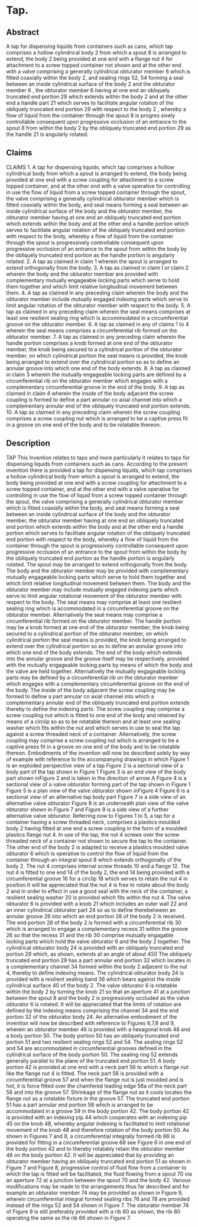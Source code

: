 # Tap.

## Abstract
A tap for dispensing liquids from containers such as cans, which tap comprises a hollow cylindrical body 2 from which a spout 8 is arranged to extend, the body 2 being provided at one end with a flange nut 4 for attachment to a screw topped container not shown and at the other end with a valve comprising a generally cylindrical obturator member 6 which is fitted coaxially within the body 2, and sealing rings 52, 54 forming a seal between an inside cylindrical surface of the body 2 and the obturator member 6 , the obturator member 6 having at one end an obliquely truncated end portion 29 which extends within the body 2 and at the other end a handle part 21 which serves to facilitate angular rotation of the obliquely truncated end portion 29 with respect to the body 2 , whereby a flow of liquid from the container through the spout 8 is progres sively controllable consequent upon progressive occlusion of an entrance to the spout 8 from within the body 2 by the obliquely truncated end portion 29 as the handle 21 is angularly rotated.

## Claims
CLAIMS 1. A tap for dispensing liquids, which tap comprises a hollow cylindrical body from which a spout is arranged to extend, the body being provided at one end with a screw coupling for attachment to a screw topped container, and at the other end with a valve operative for controlling in use the flow of liquid from a screw topped container through the spout, the valve comprising a generally cylindrical obturator member which is fitted coaxially within the body, and seal means forming a seal between an inside cylindrical surface of the body and the obturator member, the obturator member having at one end an obliquely truncated end portion which extends within the body and at the other end a handle portion which serves to facilitate angular rotation of the obliquely truncated end portion with respect to the body, whereby a flow of liquid from the container through the spout is progressively controllable consequent upon progressive occlusion of an entrance to the spout from within the body by the obliquely truncated end portion as the handle portion is angularly rotated. 2. A tap as claimed in claim 1 wherein the spout is arranged to extend orthogonally from the body. 3. A tap as claimed in claim I or claim 2 wherein the body and the obturator member are provided with complementary mutually engageable locking parts which serve to hold them together and which limit relative longitudinal movement between them. 4. A tap as claimed in any preceding claim wherein the body and the obturator member include mutually engaged indexing parts which serve to limit angular rotation of the obturator member with respect to the body. 5. A tap as claimed in any preceding claim wherein the seal means comprises at least one resilient sealing ring which is accommodated in a circumferential groove on the obturator member. 6. A tap as claimed in any of claims 1 to 4 wherein the seal means comprises a circumferential rib formed on the obturator member. 7. A tap as claimed in any preceding claim wherein the handle portion comprises a knob formed at one end of the obturator member, the knob being secured to a cylindrical portion of the obturator member, on which cylindrical portion the seal means is provided, the knob being arranged to extend over the cylindrical portion so as to define an annular groove into which one end of the body extends. 8. A tap as claimed in claim 3 wherein the mutually engageable locking parts are defined by a circumferential rib on the obturator member which engages with a complementary circumferential groove in the end of the body. 9. A tap as claimed in claim 4 wherein the inside of the body adjacent the screw coupling is formed to define a part annular co axial channel into which a complementary annular end of the obliquely truncated end portion extends. 10. A tap as claimed in any preceding claim wherein the screw coupling comprises a screw coupling nut which is arranged to be a captive press fit in a groove on one end of the body and to be rotatable thereon.

## Description
TAP This invention relates to taps and more particularly it relates to taps for dispensing liquids from containers such as cans. According to the present invention there is provided a tap for dispensing liquids, which tap comprises a hollow cylindrical body from which a spout is arranged to extend, the body being provided at one end with a screw coupling for attachment to a screw topped container, and at the other end with a valve operative for controlling in use the flow of liquid from a screw topped container through the spout, the valve comprising a generally cylindrical obturator member which is fitted coaxially within the body, and seal means forming a seal between an inside cylindrical surface of the body and the obturator member, the obturator member having at one end an obliquely truncated end portion which extends within the body and at the other end a handle portion which serves to facilitate angular rotation of the obliquely truncated end portion with respect to the body, whereby a flow of liquid from the container through the spout is progressively controllable consequent upon progressive occlusion of an entrance to the spout from within the body by the obliquely truncated end portion as the handle portion is angularly rotated. The spout may be arranged to extend orthogonally from the body. The body and the obturator member may be provided with complementary mutually engageable locking parts which serve to hold them together and which limit relative longitudinal movement between them. The body and the obturator member may include mutually engaged indexing parts which serve to limit angular rotational movement of the obturator member with respect to the body. The seal means may comprise at least one resilient sealing ring which is accommodated in a circumferential groove on the obturator member. Alternatively the seal means may comprise a circumferential rib formed on the obturator member. The handle portion may be a knob formed at one end of the obturator member, the knob being secured to a cylindrical portion of the obturator member, on which cylindrical portion the seal means is provided, the knob being arranged to extend over the cylindrical portion so as to define an annular groove into which one end of the body extends. The end of the body which extends into the annular groove and the groove itself may be respectively. provided with the mutually engageable locking parts by means of which the body and the valve are held together. Alternatively the mutually engageable locking parts may be defined by a circumferential rib on the obturator member which engages with a complementary circumferential groove on the end of the body. The inside of the body adjacent the screw coupling may be formed to define a part annular co axial channel into which a complementary annular end of the obliquely truncated end portion extends thereby to define the indexing parts. The screw coupling may comprise a screw coupling nut which is fitted to one end of the body and retained by means of a circlip so as to be rotatable thereon and at least one sealing washer which fits within the nut and which serves in use to seal the tap against a screw threaded neck of a container. Alternatively, the screw coupling may comprise a screw coupling nut which is arranged to be a captive press fit in a groove on one end of the body and to be rotatable thereon. Embodiments of the invention will now be described solely by way of example with reference to the accompanying drawings in which Figure 1 is an exploded perspective view of a tap Figure 2 is a sectional view of a body part of the tap shown in Figure 1 Figure 3 is an end view of the body part shown inFigure 2 and is taken in the direction of arrow A Figure 4 is a sectional view of a valve obturator forming part of the tap shown in Figure 1 Figure 5 is a plan view of the valve obturator shown inFigure 4 Figure 6 is a sectional view of an alternative tap body part Figure 7 is a side view of an alternative valve obturator Figure 8 is an underneath plan view of the valve obturator shown in Figure 7 and Figure 9 is a side view of a further alternative valve obturator. Referring now to Figures 1 to 5, a tap for a container having a screw threaded neck, comprises a plastics moulded body 2 having fitted at one end a screw coupling in the form of a moulded plastics flange nut 4. In use of the tap, the nut 4 screws over the screw threaded neck of a container not shown to secure the tap to the container. The other end of the body 2 is adapted to receive a plastics moulded valve obturator 6 which is operative to control the flow of liquid from the container through an integral spout 8 which extends orthogonally of the body 2. The nut 4 comprises internal screw threads 10 and a flange 12. The nut 4 is fitted to one end 14 of the body 2, the end 14 being provided with a circumferential groove 16 for a circlip 18 which serves to retain the nut 4 in position.It will be appreciated that the nut 4 is free to rotate about the body 2 and in order to effect in use a good seal with the neck of the container, a resilient sealing washer 20 is provided which fits within the nut 4. The valve obturator 6 is provided with a knob 21 which includes an outer wall 22 and an inner cylindrical obturator part 24 so as to define therebetween an annular groove 26 into which an end portion 28 of the body 2 is received. The end portion 28 of the body 2 is formed with a circumferential rib 30 which is arranged to engage a complementary recess 31 within the groove 26 so that the recess 31 and the rib 30 comprise mutually engagable locking parts which hold the valve obturator 6 and the body 2 together. The cylindrical obturator body 24 is provided with an obliquely truncated end portion 29 which, as shown, extends at an angle of about 450 The obliquely truncated end portion 29 has a part annular end portion 32 which locates in a complementary channel 34 formed within the body 2 adjacent to the nut 4, thereby to define indexing means. The cylindrical obturator body 24 is provided with a resilient sealing band 36 which bears against the inside cylindrical surface 40 of the body 2. The valve obturator 6 is rotatable within the body 2 by turning the knob 21 so that an aperture 41 at a junction between the spout 8 and the body 2 is progressively occluded as the valve obturator 6 is rotated. It will be appreciated that the limits of rotation are defined by the indexing means comprising the channel 34 and the end portion 32 of the obturator body 24. An alternative embodiment of the invention will now be described with reference to Figures 6,7,8 and 9, wherein an obturator member 46 is provided with a hexagonal knob 48 and a body portion 50. The body portion 50 has an obliquely truncated end portion 51 and two resilient sealing rings 52 and 54. The sealing rings 52 and 54 are accommodated in circumferential grooves defined in the cylindrical surface of the body portion 50. The sealing ring 52 extends generally parallel to the plane of the truncated end portion 51. A body portion 42 is provided at one end with a neck part 56 to which a flange nut like the flange nut 4 is fitted. The neck part 56 is provided with a circumferential groove 57 and when the flange nut is just moulded and is hot, it is force fitted over the chamfered leading edge 56a of the neck part 56 and into the groove 57. Shrinkage of the flange nut as it cools locates the flange nut as a rotatable fixture in the groove 57. The truncated end portion 51 has a part annular end portion 58 which is arranged to be accommodated in a groove 59 in the body portion 42. The body portion 42 is provided with an indexing pip 44 which cooperates with an indexing pip 45 on the knob 48, whereby angular indexing is facilitated to limit rotational movement of the knob 48 and therefore rotation of the body portion 50. As shown in Figures 7 and 8, a circumferential integrally formed rib 66 is provided for fitting in a circumferential groove 68 see Figure 6 in one end of the body portion 42 and to thereby rotatably retain the obturator member 46 on the body portion 42. It will be appreciated that by providing an obturator member having an obliquely truncated end portion 51 as shown in Figure 7 and Figure 8, progressive control of fluid flow from a container to which the tap is fitted will be facilitated, the fluid flowing from a spout 70 via an aperture 72 at a junction between the spout 70 and the body 42. Various modifications may be made to the arrangements thus far described and for example an obturator member 74 may be provided as shown in Figure 9, wherein circumferential integral formed sealing ribs 76 and 78 are provided instead of the rings 52 and 54 shown in Figure 7. The obturator member 74 of Figure 9 is still preferably provided with a rib 80 as shown, the rib 80 operating the same as the rib 66 shown in Figure 7.